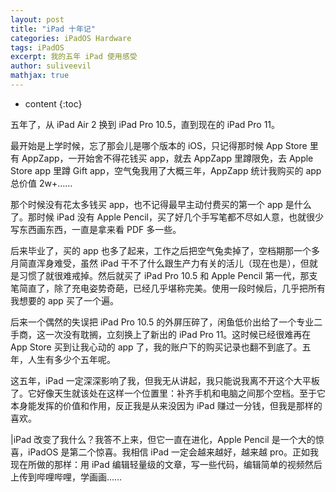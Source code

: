 ```yaml
---
layout: post
title: "iPad 十年记"
categories: iPadOS Hardware
tags: iPadOS
excerpt: 我的五年 iPad 使用感受
author: suliveevil
mathjax: true
---
```


* content
{:toc}

五年了，从 iPad Air 2 换到 iPad Pro 10.5，直到现在的 iPad Pro 11。

最开始是上学时候，忘了那会儿是哪个版本的 iOS，只记得那时候 App Store 里有 AppZapp，一开始舍不得花钱买 app，就去 AppZapp 里蹲限免，去 Apple Store app 里蹲 Gift app，空气兔我用了大概三年，AppZapp 统计我购买的 app 总价值 2w+……

那个时候没有花太多钱买 app，也不记得最早主动付费买的第一个 app 是什么了。那时候 iPad 没有 Apple Pencil，买了好几个手写笔都不尽如人意，也就很少写东西画东西，一直是拿来看 PDF 多一些。

后来毕业了，买的 app 也多了起来，工作之后把空气兔卖掉了，空档期那一个多月简直浑身难受，虽然 iPad 干不了什么跟生产力有关的活儿（现在也是），但就是习惯了就很难戒掉。然后就买了 iPad Pro 10.5 和 Apple Pencil 第一代，那支笔简直了，除了充电姿势奇葩，已经几乎堪称完美。使用一段时候后，几乎把所有我想要的 app 买了一个遍。

后来一个偶然的失误把 iPad Pro 10.5 的外屏压碎了，闲鱼低价出给了一个专业二手商，这一次没有耽搁，立刻换上了新出的 iPad Pro 11。这时候已经很难再在 App Store 买到让我心动的 app 了，我的账户下的购买记录也翻不到底了。五年，人生有多少个五年呢。

这五年，iPad 一定深深影响了我，但我无从讲起，我只能说我离不开这个大平板了。它好像天生就该处在这样一个位置里：补齐手机和电脑之间那个空档。至于它本身能发挥的价值和作用，反正我是从来没因为 iPad 赚过一分钱，但我是那样的喜欢。

|iPad 改变了我什么？我答不上来，但它一直在进化，Apple Pencil 是一个大的惊喜，iPadOS 是第二个惊喜。我相信 iPad 一定会越来越好，越来越 pro。正如我现在所做的那样：用 iPad 编辑轻量级的文章，写一些代码，编辑简单的视频然后上传到哔哩哔哩，学画画……
